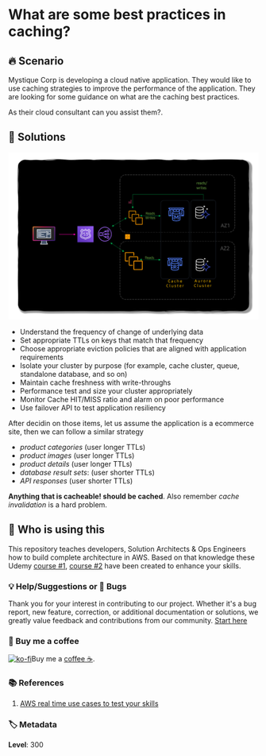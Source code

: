 # What are some best practices in caching?

## 🔥 Scenario

Mystique Corp is developing a cloud native application. They would like to use caching strategies to improve the performance of the application. They are looking for some guidance on what are the caching best practices.

As their cloud consultant can you assist them?.

## 🎯 Solutions

![Miztiik Automation: What to Cache](images/miztiik_what_to_cache_architecture_00.png)

- Understand the frequency of change of underlying data
- Set appropriate TTLs on keys that match that frequency
- Choose appropriate eviction policies that are aligned with application requirements
- Isolate your cluster by purpose (for example, cache cluster, queue, standalone database, and so on)
- Maintain cache freshness with write-throughs
- Performance test and size your cluster appropriately
- Monitor Cache HIT/MISS ratio and alarm on poor performance
- Use failover API to test application resiliency

After decidin on those items, let us assume the application is a ecommerce site, then we can follow a similar strategy

- _product categories_ (user longer TTLs)
- _product images_ (user longer TTLs)
- _product details_ (user longer TTLs)
- _database result sets_: (user shorter TTLs)
- _API responses_ (user shorter TTLs)

**Anything that is cacheable! should be cached**. Also remember _cache invalidation_ is a hard problem.

## 📌 Who is using this

This repository teaches developers, Solution Architects & Ops Engineers how to build complete architecture in AWS. Based on that knowledge these Udemy [course #1][103], [course #2][102] have been created to enhance your skills.

### 💡 Help/Suggestions or 🐛 Bugs

Thank you for your interest in contributing to our project. Whether it's a bug report, new feature, correction, or additional documentation or solutions, we greatly value feedback and contributions from our community. [Start here](/issues)

### 👋 Buy me a coffee

[![ko-fi](https://www.ko-fi.com/img/githubbutton_sm.svg)](https://ko-fi.com/Q5Q41QDGK)Buy me a [coffee ☕][900].

### 📚 References

1. [AWS real time use cases to test your skills][1]

### 🏷️ Metadata

**Level**: 300

[1]: https://github.com/miztiik/aws-real-time-use-cases
[100]: https://www.udemy.com/course/aws-cloud-security/?referralCode=B7F1B6C78B45ADAF77A9
[101]: https://www.udemy.com/course/aws-cloud-security-proactive-way/?referralCode=71DC542AD4481309A441
[102]: https://www.udemy.com/course/aws-cloud-development-kit-from-beginner-to-professional/?referralCode=E15D7FB64E417C547579
[103]: https://www.udemy.com/course/aws-cloudformation-basics?referralCode=93AD3B1530BC871093D6
[899]: https://www.udemy.com/user/n-kumar/
[900]: https://ko-fi.com/miztiik
[901]: https://ko-fi.com/Q5Q41QDGK
